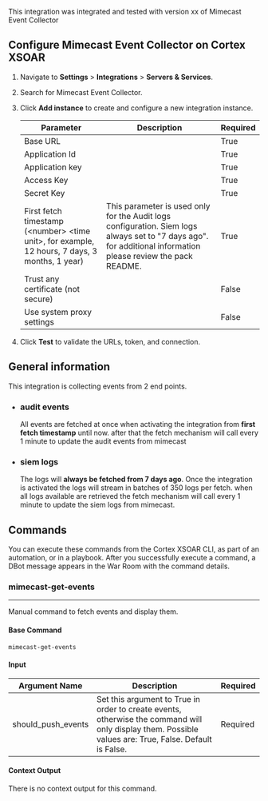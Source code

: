 
This integration was integrated and tested with version xx of Mimecast Event Collector

## Configure Mimecast Event Collector on Cortex XSOAR

1. Navigate to **Settings** > **Integrations** > **Servers & Services**.
2. Search for Mimecast Event Collector.
3. Click **Add instance** to create and configure a new integration instance.

    | **Parameter** | **Description** | **Required** |
    | --- | --- | --- |
    | Base URL |  | True |
    | Application Id |  | True |
    | Application key |  | True |
    | Access Key |  | True |
    | Secret Key |  | True |
    | First fetch timestamp (&lt;number&gt; &lt;time unit&gt;, for example, 12 hours, 7 days, 3 months, 1 year) | This parameter is used only for the Audit logs configuration. Siem logs always set to "7 days ago". for additional information please review the pack README. | True |
    | Trust any certificate (not secure) |  | False |
    | Use system proxy settings |  | False |

4. Click **Test** to validate the URLs, token, and connection.

## General information 
This integration is collecting events from 2 end points. 
* ### audit events
    All events are fetched at once when activating the integration from **first fetch timestamp** until now.
    after that the fetch mechanism will call every 1 minute to update the audit events from mimecast
* ### siem logs 
    The logs will **always be fetched from 7 days ago**. Once the integration is activated the logs will 
    stream in batches of 350 logs per fetch.
    when all logs available are retrieved the fetch mechanism will call every 1 minute to update the siem logs from mimecast.  

## Commands
You can execute these commands from the Cortex XSOAR CLI, as part of an automation, or in a playbook.
After you successfully execute a command, a DBot message appears in the War Room with the command details.
### mimecast-get-events
***
Manual command to fetch events and display them.


#### Base Command

`mimecast-get-events`
#### Input

| **Argument Name** | **Description** | **Required** |
| --- | --- | --- |
| should_push_events | Set this argument to True in order to create events, otherwise the command will only display them. Possible values are: True, False. Default is False. | Required | 


#### Context Output

There is no context output for this command.
